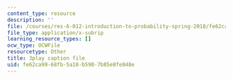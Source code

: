 ```yaml
---
content_type: resource
description: ''
file: /courses/res-6-012-introduction-to-probability-spring-2018/fe62ca9968fb5a18b5907b85e8fe848e_sG3_Bveu_cA.vtt
file_type: application/x-subrip
learning_resource_types: []
ocw_type: OCWFile
resourcetype: Other
title: 3play caption file
uid: fe62ca99-68fb-5a18-b590-7b85e8fe848e
---
```

